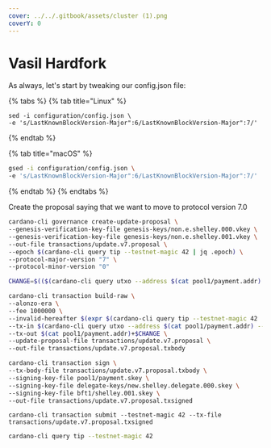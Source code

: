 ```yaml
---
cover: ../../.gitbook/assets/cluster (1).png
coverY: 0
---
```


# Vasil Hardfork

As always, let's start by tweaking our config.json file:

{% tabs %}
{% tab title="Linux" %}
```
sed -i configuration/config.json \
-e 's/LastKnownBlockVersion-Major":6/LastKnownBlockVersion-Major":7/'
```
{% endtab %}

{% tab title="macOS" %}
```bash
gsed -i configuration/config.json \
-e 's/LastKnownBlockVersion-Major":6/LastKnownBlockVersion-Major":7/'
```
{% endtab %}
{% endtabs %}

Create the proposal saying that we want to move to protocol version 7.0

```bash
cardano-cli governance create-update-proposal \
--genesis-verification-key-file genesis-keys/non.e.shelley.000.vkey \
--genesis-verification-key-file genesis-keys/non.e.shelley.001.vkey \
--out-file transactions/update.v7.proposal \
--epoch $(cardano-cli query tip --testnet-magic 42 | jq .epoch) \
--protocol-major-version "7" \
--protocol-minor-version "0" 
```

```bash
CHANGE=$(($(cardano-cli query utxo --address $(cat pool1/payment.addr) --testnet-magic 42 --out-file  /dev/stdout | jq -cs '.[0] | to_entries | .[] | .value.value.lovelace') - 1000000))
```

```bash
cardano-cli transaction build-raw \
--alonzo-era \
--fee 1000000 \
--invalid-hereafter $(expr $(cardano-cli query tip --testnet-magic 42 | jq .slot) + 1000) \
--tx-in $(cardano-cli query utxo --address $(cat pool1/payment.addr) --testnet-magic 42 --out-file  /dev/stdout | jq -r 'keys[]') \
--tx-out $(cat pool1/payment.addr)+$CHANGE \
--update-proposal-file transactions/update.v7.proposal \
--out-file transactions/update.v7.proposal.txbody
```

```bash
cardano-cli transaction sign \
--tx-body-file transactions/update.v7.proposal.txbody \
--signing-key-file pool1/payment.skey \
--signing-key-file delegate-keys/new.shelley.delegate.000.skey \
--signing-key-file bft1/shelley.001.skey \
--out-file transactions/update.v7.proposal.txsigned
```

```
cardano-cli transaction submit --testnet-magic 42 --tx-file transactions/update.v7.proposal.txsigned
```

```bash
cardano-cli query tip --testnet-magic 42
```
